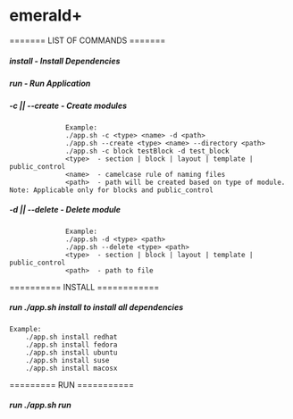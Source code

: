 # emerald+
======= LIST OF COMMANDS =======
##### install <OS>      - Install Dependencies
##### run               - Run Application
##### -c || --create    - Create modules
                  Example:
                  ./app.sh -c <type> <name> -d <path>
                  ./app.sh --create <type> <name> --directory <path>
                  ./app.sh -c block testBlock -d test_block
                  <type>  - section | block | layout | template | public_control
                  <name>  - camelcase rule of naming files
                  <path>  - path will be created based on type of module. Note: Applicable only for blocks and public_control
##### -d || --delete    - Delete module
                  Example:
                  ./app.sh -d <type> <path>
                  ./app.sh --delete <type> <path>
                  <type>  - section | block | layout | template | public_control
                  <path>  - path to file

========== INSTALL ============
##### run ./app.sh install <OS> to install all dependencies
    Example:
        ./app.sh install redhat
        ./app.sh install fedora
        ./app.sh install ubuntu
        ./app.sh install suse
        ./app.sh install macosx
========= RUN ===========
##### run ./app.sh run
